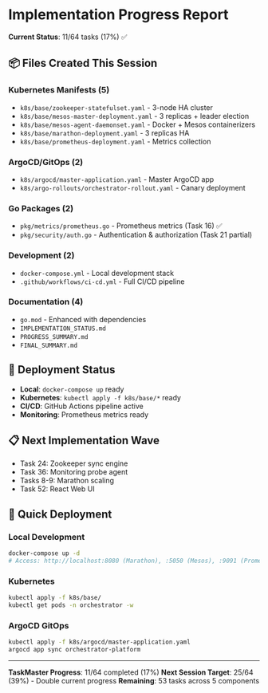 # Implementation Progress Report

**Current Status**: 11/64 tasks (17%) ✅

## 📦 Files Created This Session

### Kubernetes Manifests (5)
- `k8s/base/zookeeper-statefulset.yaml` - 3-node HA cluster
- `k8s/base/mesos-master-deployment.yaml` - 3 replicas + leader election  
- `k8s/base/mesos-agent-daemonset.yaml` - Docker + Mesos containerizers
- `k8s/base/marathon-deployment.yaml` - 3 replicas HA
- `k8s/base/prometheus-deployment.yaml` - Metrics collection

### ArgoCD/GitOps (2)
- `k8s/argocd/master-application.yaml` - Master ArgoCD app
- `k8s/argo-rollouts/orchestrator-rollout.yaml` - Canary deployment

### Go Packages (2)
- `pkg/metrics/prometheus.go` - Prometheus metrics (Task 16) ✅
- `pkg/security/auth.go` - Authentication & authorization (Task 21 partial)

### Development (2)
- `docker-compose.yml` - Local development stack
- `.github/workflows/ci-cd.yml` - Full CI/CD pipeline

### Documentation (4)
- `go.mod` - Enhanced with dependencies
- `IMPLEMENTATION_STATUS.md`
- `PROGRESS_SUMMARY.md`
- `FINAL_SUMMARY.md`

## 🎯 Deployment Status
- **Local**: `docker-compose up` ready
- **Kubernetes**: `kubectl apply -f k8s/base/*` ready
- **CI/CD**: GitHub Actions pipeline active
- **Monitoring**: Prometheus metrics ready

## 📋 Next Implementation Wave
- Task 24: Zookeeper sync engine
- Task 36: Monitoring probe agent
- Tasks 8-9: Marathon scaling
- Task 52: React Web UI


## 🚀 Quick Deployment

### Local Development
```bash
docker-compose up -d
# Access: http://localhost:8080 (Marathon), :5050 (Mesos), :9091 (Prometheus)
```

### Kubernetes
```bash
kubectl apply -f k8s/base/
kubectl get pods -n orchestrator -w
```

### ArgoCD GitOps
```bash
kubectl apply -f k8s/argocd/master-application.yaml
argocd app sync orchestrator-platform
```

---

**TaskMaster Progress**: 11/64 completed (17%)
**Next Session Target**: 25/64 (39%) - Double current progress
**Remaining**: 53 tasks across 5 components

